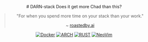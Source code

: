 <div align="center">
# DARN-stack
Does it get more Chad than this?

>"For when you spend more time on your stack than your work."
>
>~ [roastedby.ai](https://www.roastedby.ai)

[![Docker](https://img.shields.io/badge/Docker-2496ED.svg?style=for-the-badge)](https://www.docker.com/)
[![ARCH](https://img.shields.io/badge/ARCH-00436d.svg?style=for-the-badge)](https://www.archlinux.org/)
[![RUST](https://img.shields.io/badge/RUST-5D4F85.svg?style=for-the-badge)](https://www.rust-lang.org/)
[![NeoVim](https://img.shields.io/badge/NeoVim-6F99A6.svg?style=for-the-badge)](https://www.neovim.io/)

</div>

